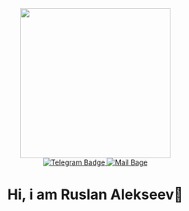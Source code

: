 
<div id="header" align="center">
  <img src="https://media.giphy.com/media/HLB0nLA36GCCo6JuB5/giphy.gif" width="300"/>
</div>
<div id="badges" align="center">
  <a href="https://t.me/Exerusik">
  <img src="https://img.shields.io/badge/TELEGRAM-blue?style=for-the-badge&logo=telgram&logoColor=white" alt="Telegram Badge"/>
  </a>
  <a href = "https://mail.google.com/mail/u/0/?zx=ytf2gtnic08g#inbox?compose=new">
    <img src = "https://img.shields.io/badge/@MAIL:exe.rusik@gmail.com-red?style=for-the-badge&logo=mail&logoColor=white" alt="Mail Bage"/>
  </a>                                                                                                         
</div>
                                                                                                              
<h1 align = "center"> Hi, i am Ruslan Alekseev👋

   

<!--
**exerusik/exerusik** is a ✨ _special_ ✨ repository because its `README.md` (this file) appears on your GitHub profile.

Here are some ideas to get you started:

- 🔭 I’m currently working on ...
- 🌱 I’m currently learning ...
- 👯 I’m looking to collaborate on ...
- 🤔 I’m looking for help with ...
- 💬 Ask me about ...
- 📫 How to reach me: ...
- 😄 Pronouns: ...
- ⚡ Fun fact: ...
-->
